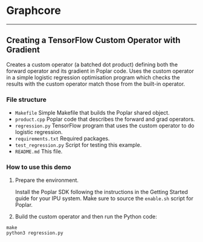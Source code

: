 # Graphcore

---
## Creating a TensorFlow Custom Operator with Gradient

Creates a custom operator (a batched dot product) defining both the
forward operator and its gradient in Poplar code. Uses the custom operator
in a simple logistic regression optimisation program which checks
the results with the custom operator match those from the built-in operator.

### File structure

* `Makefile` Simple Makefile that builds the Poplar shared object.
* `product.cpp` Poplar code that describes the forward and grad operators.
* `regression.py` TensorFlow program that uses the custom operator to do logistic regression.
* `requirements.txt` Required packages.
* `test_regression.py` Script for testing this example.
* `README.md` This file.

### How to use this demo

1) Prepare the environment.

   Install the Poplar SDK following the instructions in the Getting Started guide for your IPU system.
   Make sure to source the `enable.sh` script for Poplar.

2) Build the custom operator and then run the Python code:

```
make
python3 regression.py
```
